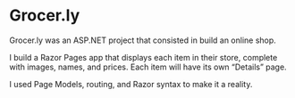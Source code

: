 # Grocer.ly
Grocer.ly was an ASP.NET project that consisted in build an online shop.

I build a Razor Pages app that displays each item in their store, complete with images, names, and prices. Each item will have its own “Details” page.

I used Page Models, routing, and Razor syntax to make it a reality.
